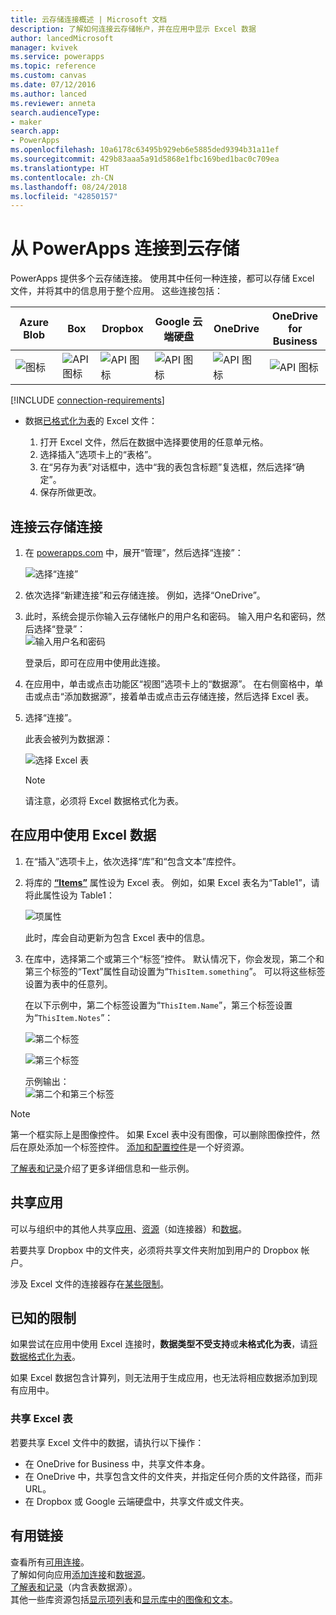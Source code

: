 ```yaml
---
title: 云存储连接概述 | Microsoft 文档
description: 了解如何连接云存储帐户，并在应用中显示 Excel 数据
author: lancedMicrosoft
manager: kvivek
ms.service: powerapps
ms.topic: reference
ms.custom: canvas
ms.date: 07/12/2016
ms.author: lanced
ms.reviewer: anneta
search.audienceType:
- maker
search.app:
- PowerApps
ms.openlocfilehash: 10a6178c63495b929eb6e5885ded9394b31a11ef
ms.sourcegitcommit: 429b83aaa5a91d5868e1fbc169bed1bac0c709ea
ms.translationtype: HT
ms.contentlocale: zh-CN
ms.lasthandoff: 08/24/2018
ms.locfileid: "42850157"
---
```

# <a name="connect-to-cloud-storage-from-powerapps"></a>从 PowerApps 连接到云存储
PowerApps 提供多个云存储连接。 使用其中任何一种连接，都可以存储 Excel 文件，并将其中的信息用于整个应用。 这些连接包括：  

| **Azure Blob** | **Box** | **Dropbox** | **Google 云端硬盘** | **OneDrive** | **OneDrive<br>for Business** |
| --- | --- | --- | --- | --- | --- |
| ![图标](./media/cloud-storage-blob-connections/blobicon.png) |![API 图标][boxicon] |![API 图标][dropboxicon] |![API 图标][googledriveicon] |![API 图标][onedriveicon] |![API 图标][onedriveforbusinessicon] |

[!INCLUDE [connection-requirements](../../../includes/connection-requirements.md)]

* 数据[已格式化为表](https://support.office.com/article/Create-an-Excel-table-in-a-worksheet-E81AA349-B006-4F8A-9806-5AF9DF0AC664)的 Excel 文件：
  
  1. 打开 Excel 文件，然后在数据中选择要使用的任意单元格。
  2. 选择插入”选项卡上的“表格”。
  3. 在“另存为表”对话框中，选中“我的表包含标题”复选框，然后选择“确定”。
  4. 保存所做更改。

## <a name="connect-to-the-cloud-storage-connection"></a>连接云存储连接
1. 在 [powerapps.com](https://web.powerapps.com?utm_source=padocs&utm_medium=linkinadoc&utm_campaign=referralsfromdoc) 中，展开“管理”，然后选择“连接”：  
   
    ![选择“连接”](./media/cloud-storage-blob-connections/connections.png)
2. 依次选择“新建连接”和云存储连接。 例如，选择“OneDrive”。
3. 此时，系统会提示你输入云存储帐户的用户名和密码。 输入用户名和密码，然后选择“登录”：  
    ![输入用户名和密码](./media/cloud-storage-blob-connections/signin.png)
   
    登录后，即可在应用中使用此连接。
4. 在应用中，单击或点击功能区“视图”选项卡上的“数据源”。 在右侧窗格中，单击或点击“添加数据源”，接着单击或点击云存储连接，然后选择 Excel 表。
5. 选择“连接”。
   
    此表会被列为数据源：
   
    ![选择 Excel 表](./media/cloud-storage-blob-connections/selecttable.png)
   
    > [!NOTE]
   > 请注意，必须将 Excel 数据格式化为表。

## <a name="using-the-excel-data-in-your-app"></a>在应用中使用 Excel 数据
1. 在“插入”选项卡上，依次选择“库”和“包含文本”库控件。
2. 将库的 **[“Items”](../controls/properties-core.md)** 属性设为 Excel 表。 例如，如果 Excel 表名为“Table1”，请将此属性设为 Table1：  
   
    ![项属性](./media/cloud-storage-blob-connections/itemsproperty.png)  
   
    此时，库会自动更新为包含 Excel 表中的信息。
3. 在库中，选择第二个或第三个“标签”控件。 默认情况下，你会发现，第二个和第三个标签的“Text”属性自动设置为“`ThisItem.something`”。 可以将这些标签设置为表中的任意列。
   
    在以下示例中，第二个标签设置为“`ThisItem.Name`”，第三个标签设置为“`ThisItem.Notes`”：  
   
    ![第二个标签](./media/cloud-storage-blob-connections/items-secondtextbox.png)  
   
    ![第三个标签](./media/cloud-storage-blob-connections/items-thirdtextbox.png)  
   
    示例输出：  
    ![第二个和第三个标签](./media/cloud-storage-blob-connections/secondthirdtextboxes.png)
   
> [!NOTE]
> 第一个框实际上是图像控件。 如果 Excel 表中没有图像，可以删除图像控件，然后在原处添加一个标签控件。 [添加和配置控件](../add-configure-controls.md)是一个好资源。

[了解表和记录](../working-with-tables.md)介绍了更多详细信息和一些示例。  

## <a name="sharing-your-app"></a>共享应用
可以与组织中的其他人共享[应用](../share-app.md)、[资源](../share-app-resources.md)（如连接器）和[数据](../share-app-data.md)。

若要共享 Dropbox 中的文件夹，必须将共享文件夹附加到用户的 Dropbox 帐户。

涉及 Excel 文件的连接器存在[某些限制](#sharing-excel-tables)。

## <a name="known-limitations"></a>已知的限制
如果尝试在应用中使用 Excel 连接时，**数据类型不受支持**或**未格式化为表**，请[将数据格式化为表](https://support.office.com/article/Create-an-Excel-table-in-a-worksheet-E81AA349-B006-4F8A-9806-5AF9DF0AC664)。

如果 Excel 数据包含计算列，则无法用于生成应用，也无法将相应数据添加到现有应用中。

### <a name="sharing-excel-tables"></a>共享 Excel 表
若要共享 Excel 文件中的数据，请执行以下操作：

* 在 OneDrive for Business 中，共享文件本身。
* 在 OneDrive 中，共享包含文件的文件夹，并指定任何介质的文件路径，而非 URL。
* 在 Dropbox 或 Google 云端硬盘中，共享文件或文件夹。

## <a name="helpful-links"></a>有用链接
查看所有[可用连接](../connections-list.md)。  
了解如何向应用[添加连接](../add-manage-connections.md)和[数据源](../add-data-connection.md)。  
[了解表和记录](../working-with-tables.md)（内含表数据源）。  
其他一些库资源包括[显示项列表](../add-gallery.md)和[显示库中的图像和文本](../show-images-text-gallery-sort-filter.md)。

<!--Icon references-->
[boxicon]: ./media/cloud-storage-blob-connections/boxicon.png
[dropboxicon]: ./media/cloud-storage-blob-connections/dropboxicon.png
[googledriveicon]: ./media/cloud-storage-blob-connections/googledriveicon.png
[onedriveicon]: ./media/cloud-storage-blob-connections/onedriveicon.png
[onedriveforbusinessicon]: ./media/cloud-storage-blob-connections/onedriveforbusinessicon.png

